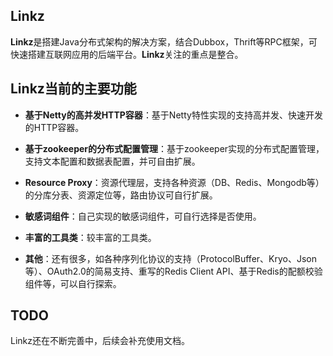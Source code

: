 ## Linkz
**Linkz**是搭建Java分布式架构的解决方案，结合Dubbox，Thrift等RPC框架，可快速搭建互联网应用的后端平台。**Linkz**关注的重点是整合。

## Linkz当前的主要功能

* **基于Netty的高并发HTTP容器**：基于Netty特性实现的支持高并发、快速开发的HTTP容器。

* **基于zookeeper的分布式配置管理**：基于zookeeper实现的分布式配置管理，支持文本配置和数据表配置，并可自由扩展。

* **Resource Proxy**：资源代理层，支持各种资源（DB、Redis、Mongodb等）的分库分表、资源定位等，路由协议可自行扩展。

* **敏感词组件**：自己实现的敏感词组件，可自行选择是否使用。

* **丰富的工具类**：较丰富的工具类。

* **其他**：还有很多，如各种序列化协议的支持（ProtocolBuffer、Kryo、Json等）、OAuth2.0的简易支持、重写的Redis Client API、基于Redis的配额校验组件等，可以自行探索。

## TODO
Linkz还在不断完善中，后续会补充使用文档。